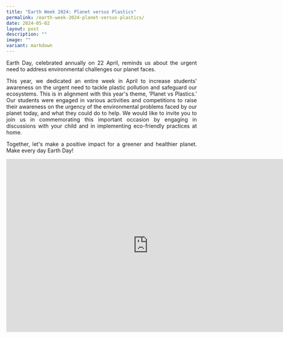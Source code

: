 ```yaml
---
title: "Earth Week 2024: Planet versus Plastics"
permalink: /earth-week-2024-planet-versus-plastics/
date: 2024-05-02
layout: post
description: ""
image: ""
variant: markdown
---
```

<p style="text-align:justify">Earth Day, celebrated annually on 22 April, reminds us about the urgent need to address environmental challenges our planet faces.</p>

<p style="text-align:justify">This year, we dedicated an entire week in April to increase students' awareness on the urgent need to tackle plastic pollution and safeguard our ecosystems. This is in alignment with this year's theme, ‘Planet vs Plastics.’ Our students were engaged in various activities and competitions to raise their awareness on the urgency of the environmental problems faced by our planet today, and what they could do to help. We would like to invite you to join us in commemorating this important occasion by engaging in discussions with your child and in implementing eco-friendly practices at home.</p>

<p style="text-align:justify">Together, let's make a positive impact for a greener and healthier planet. Make every day Earth Day!</p>

<iframe allowfullscreen="true" height="458" width="750" frameborder="0" src="https://docs.google.com/presentation/d/e/2PACX-1vRdEScUQVGl75mxaBXZWHOFvGm2dkxN84EpSWGgO09L3fFNKKSIhkm8yLNHfqhEMsL2iEJ36-_j3H_9/embed?start=false&amp;loop=false&amp;delayms=3000"></iframe>